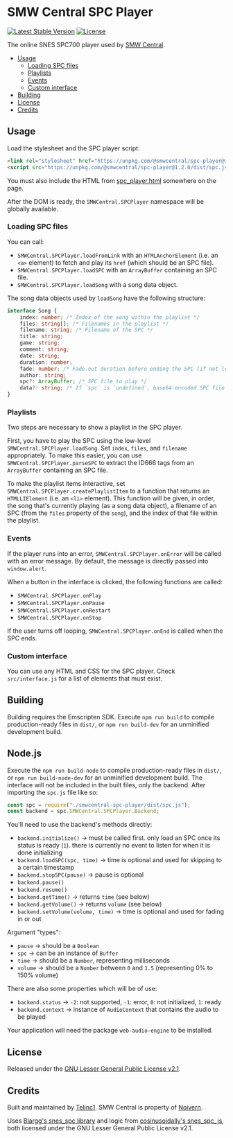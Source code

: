 # SMW Central SPC Player

[![Latest Stable Version](https://img.shields.io/npm/v/@smwcentral/spc-player)](https://www.npmjs.com/package/@smwcentral/spc-player)
[![License](https://img.shields.io/npm/l/@smwcentral/spc-player)](https://github.com/telinc1/smwcentral-spc-player/blob/master/LICENSE)

The online SNES SPC700 player used by [SMW Central](https://www.smwcentral.net).

* [Usage](#usage)
  * [Loading SPC files](#loading-spc-files)
  * [Playlists](#playlists)
  * [Events](#events)
  * [Custom interface](#custom-interface)
* [Building](#building)
* [License](#license)
* [Credits](#credits)

## Usage

Load the stylesheet and the SPC player script:

```html
<link rel="stylesheet" href="https://unpkg.com/@smwcentral/spc-player@1.2.0/dist/spc_player.css">
<script src="https://unpkg.com/@smwcentral/spc-player@1.2.0/dist/spc.js"></script>
```

You must also include the HTML from [spc_player.html](https://github.com/telinc1/smwcentral-spc-player/blob/master/src/spc_player.html) somewhere on the page.

After the DOM is ready, the `SMWCentral.SPCPlayer` namespace will be globally available.

### Loading SPC files

You can call:
- `SMWCentral.SPCPlayer.loadFromLink` with an `HTMLAnchorElement` (i.e. an `<a>` element) to fetch and play its `href` (which should be an SPC file).
- `SMWCentral.SPCPlayer.loadSPC` with an `ArrayBuffer` containing an SPC file.
- `SMWCentral.SPCPlayer.loadSong` with a song data object.

The song data objects used by `loadSong` have the following structure:

```typescript
interface Song {
    index: number; /* Index of the song within the playlist */
    files: string[]; /* Filenames in the playlist */
    filename: string; /* Filename of the SPC */
    title: string;
    game: string;
    comment: string;
    date: string;
    duration: number;
    fade: number; /* Fade-out duration before ending the SPC (if not looping) */
    author: string;
    spc?: ArrayBuffer; /* SPC file to play */
    data?: string; /* If `spc` is `undefined`, base64-encoded SPC file to play */
}
```

### Playlists

Two steps are necessary to show a playlist in the SPC player.

First, you have to play the SPC using the low-level `SMWCentral.SPCPlayer.loadSong`. Set `index`, `files`, and `filename` appropriately. To make this easier, you can use `SMWCentral.SPCPlayer.parseSPC` to extract the ID666 tags from an `ArrayBuffer` containing an SPC file.

To make the playlist items interactive, set `SMWCentral.SPCPlayer.createPlaylistItem` to a function that returns an `HTMLLIElement` (i.e. an `<li>` element). This function will be given, in order, the song that's currently playing (as a song data object), a filename of an SPC (from the `files` property of the `song`), and the index of that file within the playlist.

### Events

If the player runs into an error, `SMWCentral.SPCPlayer.onError` will be called with an error message. By default, the message is directly passed into `window.alert`.

When a button in the interface is clicked, the following functions are called:

- `SMWCentral.SPCPlayer.onPlay`
- `SMWCentral.SPCPlayer.onPause`
- `SMWCentral.SPCPlayer.onRestart`
- `SMWCentral.SPCPlayer.onStop`

If the user turns off looping, `SMWCentral.SPCPlayer.onEnd` is called when the SPC ends.

### Custom interface

You can use any HTML and CSS for the SPC player. Check `src/interface.js` for a list of elements that must exist.

## Building

Building requires the Emscripten SDK. Execute `npm run build` to compile production-ready files in `dist/`, or `npm run build-dev` for an unminified development build.

## Node.js

Execute the `npm run build-node` to compile production-ready files in `dist/`, or `npm run build-node-dev` for an unminified development build. The interface will not be included in the built files, only the backend. After importing the `spc.js` file like so:

```js
const spc = require("./smwcentral-spc-player/dist/spc.js");
const backend = spc.SMWCentral.SPCPlayer.Backend;
```

You'll need to use the backend's methods directly:
- `backend.initialize()` -> must be called first. only load an SPC once its status is ready (`1`). there is currently no event to listen for when it is done initializing
- `backend.loadSPC(spc, time)` -> time is optional and used for skipping to a certain timestamp
- `backend.stopSPC(pause)` -> pause is optional
- `backend.pause()`
- `backend.resume()`
- `backend.getTime()` -> returns `time` (see below)
- `backend.getVolume()` -> returns `volume` (see below)
- `backend.setVolume(volume, time)` -> time is optional and used for fading in or out

Argument "types":
- `pause` -> should be a `Boolean`
- `spc` -> can be an instance of `Buffer`
- `time` -> should be a `Number`, representing milliseconds
- `volume` -> should be a `Number` between `0` and `1.5` (representing 0% to 150% volume)

There are also some properties which will be of use:
- `backend.status` -> `-2`: not supported, `-1`: error, `0`: not initialized, `1`: ready
- `backend.context` -> instance of `AudioContext` that contains the audio to be played

Your application will need the package `web-audio-engine` to be installed.

## License

Released under the [GNU Lesser General Public License v2.1](https://github.com/telinc1/smwcentral-spc-player/blob/master/LICENSE).

## Credits

Built and maintained by [Telinc1](https://github.com/telinc1). SMW Central is property of [Noivern](https://smwc.me/u/6651).

Uses [Blargg's snes_spc library](http://www.slack.net/~ant/libs/audio.html#snes_spc) and logic from [cosinusoidally's snes_spc_js](https://github.com/cosinusoidally/snes_spc_js), both licensed under the GNU Lesser General Public License v2.1.
